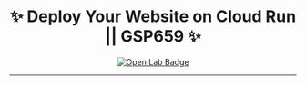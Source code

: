 <h1 align="center">
✨  Deploy Your Website on Cloud Run || GSP659 ✨
</h1>

<div align="center">
  <a href="https://www.cloudskillsboost.google/focuses/10445?parent=catalog" target="_blank" rel="noopener noreferrer">
    <img src="https://img.shields.io/badge/Open_Lab-Cloud_Skills_Boost-4285F4?style=for-the-badge&logo=google&logoColor=white&labelColor=34A853" alt="Open Lab Badge">
  </a>
</div>

---
